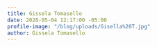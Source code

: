 ```yaml
---
title: Gissela Tomasello
date: 2020-05-04 12:17:00 -05:00
profile-image: "/blog/uploads/Gisella%20T.jpg"
author: Gissela Tomasello
---
```


